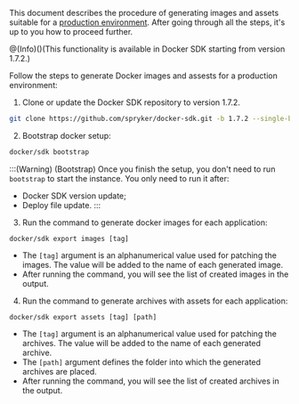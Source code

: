 This document describes the procedure of generating images and assets suitable for a [production environment](https://documentation.spryker.com/docs/installation-modes#running-production). After going through all the steps, it's up to you how to proceed further.

@(Info)()(This functionality is available in Docker SDK starting from version 1.7.2.)

Follow the steps to generate Docker images and assests for a production environment:

1. Clone or update the Docker SDK repository to version 1.7.2. 

```bash
git clone https://github.com/spryker/docker-sdk.git -b 1.7.2 --single-branch docker
```

2. Bootstrap docker setup:

```bash
docker/sdk bootstrap
```
:::(Warning) (Bootstrap)
Once you finish the setup, you don't need to run `bootstrap` to start the instance. You only need to run it after:
* Docker SDK version update;
* Deploy file update.
:::
3. Run the command to generate docker images for each application:

```
docker/sdk export images [tag]
```

* The `[tag]` argument is an alphanumerical value used for patching the images. The value will be added to the name of each generated image.
* After running the command, you will see the list of created images in the output.

4. Run the command to generate archives with assets for each application:

```
docker/sdk export assets [tag] [path]
```

* The `[tag]` argument is an alphanumerical value used for patching the archives. The value will be added to the name of each generated archive.
* The `[path]` argument defines the folder into which the generated archives are placed.
* After running the command, you will see the list of created archives in the output.
